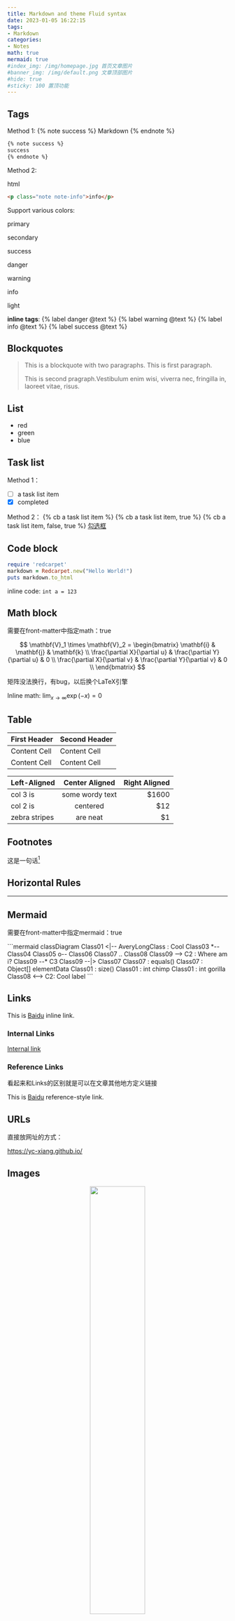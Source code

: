 ```yaml
---
title: Markdown and theme Fluid syntax
date: 2023-01-05 16:22:15
tags:
- Markdown
categories:
- Notes
math: true
mermaid: true
#index_img: /img/homepage.jpg 首页文章图片
#banner_img: /img/default.png 文章顶部图片
#hide: true
#sticky: 100 置顶功能
---
```


## Tags
Method 1:
{% note success %}
Markdown
{% endnote %}

```md
{% note success %}
success
{% endnote %}
```

Method 2:
<p class="note note-info">html</p>

```html
<p class="note note-info">info</p>
```
Support various colors:
<p class="note note-primary">primary</p>
<p class="note note-secondary">secondary</p>
<p class="note note-success">success</p>
<p class="note note-danger">danger</p>
<p class="note note-warning">warning</p>
<p class="note note-info">info</p>
<p class="note note-light">light</p>

**inline tags**:
{% label danger @text %} {% label warning @text %}
{% label info @text %} {% label success @text %}

## Blockquotes
> This is a blockquote with two paragraphs. This is first paragraph.
>
>  This is second pragraph.Vestibulum enim wisi, viverra nec, fringilla in, laoreet vitae, risus.

## List
- red
- green
- blue

## Task list

Method 1：
- [ ] a task list item
- [x] completed

Method 2：
{% cb a task list item %}
{% cb a task list item, true %}
{% cb a task list item, false, true %}
[勾选框](https://hexo.fluid-dev.com/docs/guide/#tag-%E6%8F%92%E4%BB%B6)

## Code block
```ruby
require 'redcarpet'
markdown = Redcarpet.new("Hello World!")
puts markdown.to_html
```

inline code:
`int a = 123`

## Math block

<p class="note note-warning">需要在front-matter中指定math：true</p>

$$
\mathbf{V}_1 \times \mathbf{V}_2 =
\begin{bmatrix}
\mathbf{i} & \mathbf{j} & \mathbf{k} \\
\frac{\partial X}{\partial u} &  \frac{\partial Y}{\partial u} & 0 \\
\frac{\partial X}{\partial v} &  \frac{\partial Y}{\partial v} & 0 \\
\end{bmatrix}
$$
<p class="note note-danger">矩阵没法换行，有bug，以后换个LaTeX引擎</p>

Inline math:
$\lim_{x \to \infty} \exp(-x) = 0$

## Table
| First Header | Second Header |
| ------------ | ------------- |
| Content Cell | Content Cell  |
| Content Cell | Content Cell  |

| Left-Aligned  | Center Aligned  | Right Aligned |
| :------------ | :-------------: | ------------: |
| col 3 is      | some wordy text |         $1600 |
| col 2 is      |    centered     |           $12 |
| zebra stripes |    are neat     |            $1 |

## Footnotes
这是一句话[^1]
[^1]: 这是对应的脚注

## Horizontal Rules
---

## Mermaid
<p class="note note-warning">需要在front-matter中指定mermaid：true</p>
```mermaid
classDiagram
Class01 <|-- AveryLongClass : Cool
Class03 *-- Class04
Class05 o-- Class06
Class07 .. Class08
Class09 --> C2 : Where am i?
Class09 --* C3
Class09 --|> Class07
Class07 : equals()
Class07 : Object[] elementData
Class01 : size()
Class01 : int chimp
Class01 : int gorilla
Class08 <--> C2: Cool label
```

## Links
This is [Baidu](http://www.baidu.com "Baidu") inline link.

### Internal Links
[Internal link](#Tags)

### Reference Links
看起来和Links的区别就是可以在文章其他地方定义链接

This is [Baidu][id] reference-style link.

[id]: http://www.baidu.com/  "Optional Title Here"

## URLs
直接放网址的方式：

<https://yc-xiang.github.io/>

## Images
<div align="center">
<img src="https://xyc-1316422823.cos.ap-shanghai.myqcloud.com/git1.png" width="50%">
</div>

**Method 1**: html
```html
<div align="center">
<img src="https://xyc-1316422823.cos.ap-shanghai.myqcloud.com/git1.png" width="50%">
</div>
```

**Method 2**: Markdown

不能改格式大小
![图片标题](img/default.png)

**Method 3**: Tags 插件

{% gi 5 3-2 %}
![图片标题](img/default.png)
![图片标题](img/default.png)
![图片标题](img/default.png)
![图片标题](img/default.png)
![图片标题](img/default.png)
{% endgi %}

## Misc
~~Mistaken text~~ <u>underline</u>
**Bold** *italic*

<!-- This is some comments -->

## Emoji
:smile:
:dog:

## html
<!-- This is some comments -->
注释：`<!-- This is some comments -->`

空行：`<br />`

## typora快捷键
- 表格：`ctrl+t`
- 选中一整行：`ctrl+l`
- 选中单词：`ctrl+d`
- 插入图片：`ctrl+shift+i`
- 插入链接：`ctrl + k`
- 代码行: ctrl + shift + \`
## Reference
[Hexo Fluid 用户手册](https://hexo.fluid-dev.com/docs/guide/)

<br />
<br />
<br />
